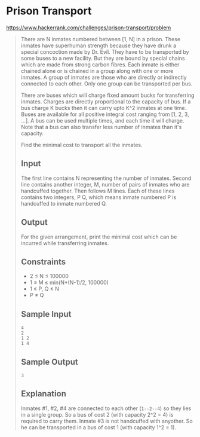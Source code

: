 # Prison Transport

https://www.hackerrank.com/challenges/prison-transport/problem

> There are N inmates numbered between [1, N] in a prison. These inmates have superhuman strength because they have drunk a special concoction made by Dr. Evil. They have to be transported by some buses to a new facility. But they are bound by special chains which are made from strong carbon fibres. Each inmate is either chained alone or is chained in a group along with one or more inmates. A group of inmates are those who are directly or indirectly connected to each other. Only one group can be transported per bus.
>
> There are buses which will charge fixed amount bucks for transferring inmates. Charges are directly proportional to the capacity of bus. If a bus charge K bucks then it can carry upto K^2 inmates at one time. Buses are available for all positive integral cost ranging from [1, 2, 3, ...]. A bus can be used multiple times, and each time it will charge. Note that a bus can also transfer less number of inmates than it's capacity.
>
> Find the minimal cost to transport all the inmates.
>
> ## Input
>
> The first line contains N representing the number of inmates. Second line contains another integer, M, number of pairs of inmates who are handcuffed together. Then follows M lines. Each of these lines contains two integers, P Q, which means inmate numbered P is handcuffed to inmate numbered Q.
>
> ## Output
>
> For the given arrangement, print the minimal cost which can be incurred while transferring inmates.
>
> ## Constraints
>
> * 2 ≤ N ≤ 100000
> * 1 ≤ M ≤ min(N*(N-1)/2, 100000)
> * 1 ≤ P, Q ≤ N
> * P ≠ Q
>
> ## Sample Input
>
> ```
> 4
> 2
> 1 2
> 1 4
> ```
>
> ## Sample Output
>
> ```
> 3
> ```
>
> ## Explanation
>
> Inmates #1, #2, #4 are connected to each other (`1--2--4`) so they lies in a single group. So a bus of cost 2 (with capacity 2^2 = 4) is required to carry them. Inmate #3 is not handcuffed with anyother. So he can be transported in a bus of cost 1 (with capacity 1^2 = 1).
